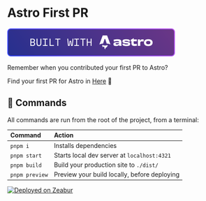 # Astro First PR

[![Built with Astro](./public/v2/built-with-astro/small.svg)](https://astro.build)


Remember when you contributed your first PR to Astro?

Find your first PR for Astro in
[Here](https://astro-first-pr.zeabur.app/) 🚀

## 🧞 Commands

All commands are run from the root of the project, from a terminal:

| Command        | Action                                       |
| :------------- | :------------------------------------------- |
| `pnpm i`       | Installs dependencies                        |
| `pnpm start`   | Starts local dev server at `localhost:4321`  |
| `pnpm build`   | Build your production site to `./dist/`      |
| `pnpm preview` | Preview your build locally, before deploying |

[![Deployed on Zeabur](https://zeabur.com/deployed-on-zeabur-dark.svg)](https://zeabur.com?referralCode=liruifengv&utm_source=liruifengv)